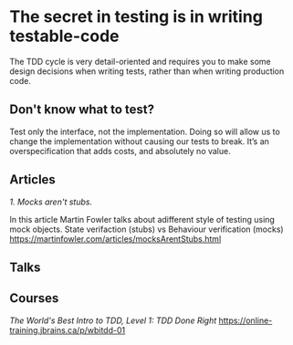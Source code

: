 # The secret in testing is in writing testable-code

The TDD cycle is very detail-oriented and requires you to make some design decisions when writing tests, rather than when writing production code.

## Don't know what to test?
Test only the interface, not the implementation. Doing so will allow us to change the implementation without causing our tests to break. It’s an overspecification that adds costs, and absolutely no value.

## Articles

*1. Mocks aren't stubs.*

In this article Martin Fowler talks about adifferent style of testing using mock objects. State verifaction (stubs) vs Behaviour verification (mocks) https://martinfowler.com/articles/mocksArentStubs.html

## Talks

## Courses

*The World's Best Intro to TDD, Level 1: TDD Done Right* https://online-training.jbrains.ca/p/wbitdd-01
